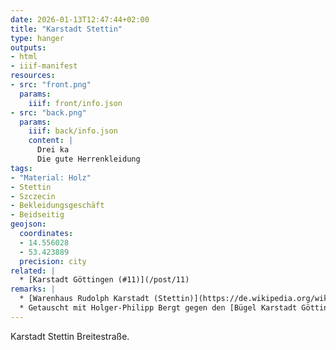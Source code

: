 ```yaml
---
date: 2026-01-13T12:47:44+02:00
title: "Karstadt Stettin"
type: hanger
outputs:
- html
- iiif-manifest
resources:
- src: "front.png"
  params:
    iiif: front/info.json
- src: "back.png"
  params:
    iiif: back/info.json
    content: |
      Drei ka
      Die gute Herrenkleidung    
tags:
- "Material: Holz"
- Stettin
- Szczecin
- Bekleidungsgeschäft
- Beidseitig
geojson:
  coordinates:
  - 14.556028
  - 53.423889
  precision: city
related: |
  * [Karstadt Göttingen (#11)](/post/11)
remarks: |
  * [Warenhaus Rudolph Karstadt (Stettin)](https://de.wikipedia.org/wiki/Warenhaus_Rudolph_Karstadt_(Stettin))
  * Getauscht mit Holger-Philipp Bergt gegen den [Bügel Karstadt Göttingen (#11)](/post/11)
---
```

Karstadt
Stettin Breitestraße.
